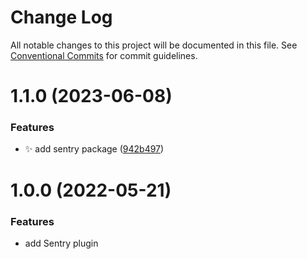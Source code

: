 # Change Log

All notable changes to this project will be documented in this file.
See [Conventional Commits](https://conventionalcommits.org) for commit guidelines.

# 1.1.0 (2023-06-08)

### Features

-   :sparkles: add sentry package ([942b497](https://github.com/kaname-png/neko-plugins/commit/942b49709bfbbd172b5ec5d629a36ed12d755e65))

# 1.0.0 (2022-05-21)

### Features

-   add Sentry plugin
